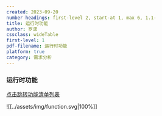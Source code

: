```yaml
---
created: 2023-09-20
number headings: first-level 2, start-at 1, max 6, 1.1-
title: 运行时功能
author: 罗潇
cssclass: wideTable
first-level: 1
pdf-filename: 运行时功能
platform: true
category: 需求分析
---
```


### 运行时功能

[点击跳转功能清单列表](https://venusgroup.feishu.cn/docx/DeT3dud3moNOoUxjGu4cMRvhnVb)

![[../assets/img/function.svg|100%]]
